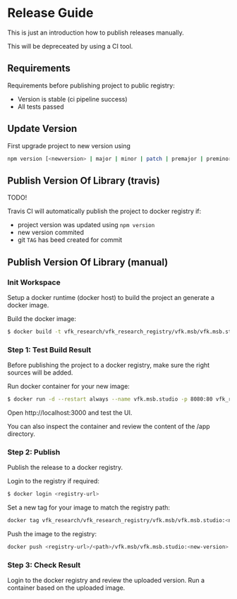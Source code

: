 # Release Guide

This is just an introduction how to publish releases manually.

This will be depreceated by using a CI tool.

## Requirements

Requirements before publishing project to public registry:
* Version is stable (ci pipeline success)
* All tests passed

## Update Version

First upgrade project to new version using

```sh
npm version [<newversion> | major | minor | patch | premajor | preminor | prepatch ]
```

## Publish Version Of Library (travis)

TODO!

Travis CI will automatically publish the project to docker registry if:
* project version was updated using `npm version`
* new version commited
* git `TAG` has beed created for commit

## Publish Version Of Library (manual)

### Init Workspace

Setup a docker runtime (docker host) to build the project an generate a docker image.

Build the docker image:

```sh
$ docker build -t vfk_research/vfk_research_registry/vfk.msb/vfk.msb.studio:<new-version> .
```

### Step 1: Test Build Result

Before publishing the project to a docker registry, 
make sure the right sources will be added.

Run docker container for your new image:

```sh
$ docker run -d --restart always --name vfk.msb.studio -p 8080:80 vfk_research/vfk_research_registry/vfk.msb/vfk.msb.studio:<new-version>
```

Open http://localhost:3000 and test the UI.

You can also inspect the container and review the content of the /app directory.

### Step 2: Publish

Publish the release to a docker registry.

Login to the registry if required:

```sh
$ docker login <registry-url>
```

Set a new tag for your image to match the registry path:
```sh
docker tag vfk_research/vfk_research_registry/vfk.msb/vfk.msb.studio:<new-version> <registry-url>/<path>/vfk.msb/vfk.msb.studio:<new-version>
```

Push the image to the registry:
```sh
docker push <registry-url>/<path>/vfk.msb/vfk.msb.studio:<new-version>
```

### Step 3: Check Result

Login to the docker registry and review the uploaded version. Run a container based on the uploaded image.
